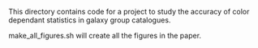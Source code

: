 This directory contains code for a project to study the accuracy of
color dependant statistics in galaxy group catalogues.

make_all_figures.sh will create all the figures in the paper.
